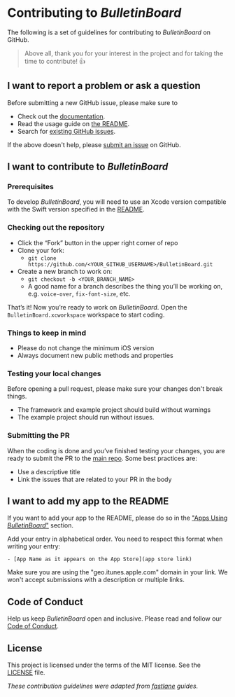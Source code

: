 # Contributing to _BulletinBoard_

The following is a set of guidelines for contributing to _BulletinBoard_ on GitHub.

> Above all, thank you for your interest in the project and for taking the time to contribute! 👍

## I want to report a problem or ask a question

Before submitting a new GitHub issue, please make sure to

- Check out the [documentation](https://alexaubry.github.io/BulletinBoard).
- Read the usage guide on [the README](https://github.com/alexaubry/BulletinBoard/#usage).
- Search for [existing GitHub issues](https://github.com/alexaubry/BulletinBoard/issues).

If the above doesn't help, please [submit an issue](https://github.com/alexaubry/BulletinBoard/issues) on GitHub.

## I want to contribute to _BulletinBoard_

### Prerequisites

To develop _BulletinBoard_, you will need to use an Xcode version compatible with the Swift version specified in the [README](https://github.com/alexaubry/BulletinBoard/#requirements).

### Checking out the repository

- Click the “Fork” button in the upper right corner of repo
- Clone your fork:
    - `git clone https://github.com/<YOUR_GITHUB_USERNAME>/BulletinBoard.git`
- Create a new branch to work on:
    - `git checkout -b <YOUR_BRANCH_NAME>`
    - A good name for a branch describes the thing you’ll be working on, e.g. `voice-over`, `fix-font-size`, etc.

That’s it! Now you’re ready to work on _BulletinBoard_. Open the `BulletinBoard.xcworkspace` workspace to start coding.

### Things to keep in mind

- Please do not change the minimum iOS version
- Always document new public methods and properties

### Testing your local changes

Before opening a pull request, please make sure your changes don't break things.

- The framework and example project should build without warnings
- The example project should run without issues.

### Submitting the PR

When the coding is done and you’ve finished testing your changes, you are ready to submit the PR to the [main repo](https://github.com/alexaubry/BulletinBoard). Some best practices are:

- Use a descriptive title
- Link the issues that are related to your PR in the body

## I want to add my app to the README

If you want to add your app to the README, please do so in the ["Apps Using _BulletinBoard_"](https://github.com/alexaubry/BulletinBoard#apps-using-bulletinboard) section.

Add your entry in alphabetical order. You need to respect this format when writing your entry:

```
- [App Name as it appears on the App Store](app store link)
```

Make sure you are using the "geo.itunes.apple.com" domain in your link. We won't accept submissions with a description or multiple links.

## Code of Conduct

Help us keep _BulletinBoard_ open and inclusive. Please read and follow our [Code of Conduct](CODE_OF_CONDUCT.md).

## License

This project is licensed under the terms of the MIT license. See the [LICENSE](LICENSE) file.

_These contribution guidelines were adapted from [_fastlane_](https://github.com/fastlane/fastlane) guides._

